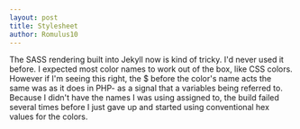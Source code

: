 ```yaml
---
layout: post
title: Stylesheet
author: Romulus10
---
```


The SASS rendering built into Jekyll now is kind of tricky. I'd never used it before. I expected most color names to work out of the box, like CSS colors. However if I'm seeing this right, the $ before the color's name acts the same was as it does in PHP- as a signal that a variables being referred to. Because I didn't have the names I was using assigned to, the build failed several times before I just gave up and started using conventional hex values for the colors. 